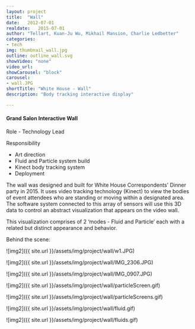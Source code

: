 ```yaml
---
layout: project
title:  "Wall"
date:   2012-07-01
realdate:   2015-07-01
author: "Tellart, Kuan-Ju Wu, Mikhail Mansion, Charlie Ledbetter"
categories:
- tech
img: thumbnail_wall.jpg
outline: outline_wall.svg
showVideo: "none"
video_url:
showCarousel: "block"
carousel:
- wall.JPG
shortTitle: "White House - Wall"
description: "Body tracking interactive display"

---
```

#### Grand Salon Interactive Wall ####

Role - Technology Lead

Responsibility

- Art direction
- Fluid and Particle system build
- Kinect body tracking system
- Deployment

The wall was designed and built for White House Correspondents' Dinner party in 2015. It uses video tracking technology (Kinect) to view the bodies of event attendees who are standing or moving within a designated area. The software system connected to this array of sensors will use this 3D data to control an abstract visualization that appears on the video wall.

This visualization comprises of 2 ‘modes - Fluid and Particle’ each with a related but distinct appearance and behavior.

Behind the scene:

![img2]({{ site.url }}/assets/img/project/wall/w1.JPG)

![img2]({{ site.url }}/assets/img/project/wall/IMG_2306.JPG)

![img2]({{ site.url }}/assets/img/project/wall/IMG_0907.JPG)


![img2]({{ site.url }}/assets/img/project/wall/particleScreen.gif)

![img2]({{ site.url }}/assets/img/project/wall/particleScreens.gif)

![img2]({{ site.url }}/assets/img/project/wall/fluid.gif)

![img2]({{ site.url }}/assets/img/project/wall/fluids.gif)
